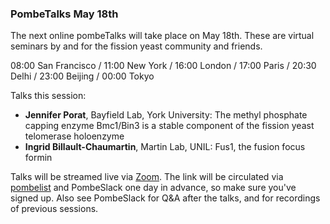 ### PombeTalks May 18th
<!-- pombase_flags: frontpage -->
<!-- newsfeed_thumbnail: PombeTalks32px.png -->

The next online pombeTalks will take place on May 18th.  These are
virtual seminars by and for the fission yeast community and friends.

08:00 San Francisco / 11:00 New York / 16:00 London / 17:00 Paris / 20:30 Delhi
/ 23:00 Beijing / 00:00 Tokyo

Talks this session:

 - **Jennifer Porat**, Bayfield Lab, York University: The methyl
   phosphate capping enzyme Bmc1/Bin3 is a stable component of the
   fission yeast telomerase holoenzyme 
 - **Ingrid Billault-Chaumartin**, Martin Lab, UNIL: Fus1, the fusion
   focus formin

Talks will be streamed live via [Zoom](https://zoom.us/). The link
will be circulated via
[pombelist](https://lists.cam.ac.uk/mailman/listinfo/ucam-pombelist)
and PombeSlack one day in advance, so make sure you've signed up. Also
see PombeSlack for Q&A after the talks, and for recordings of previous
sessions.
